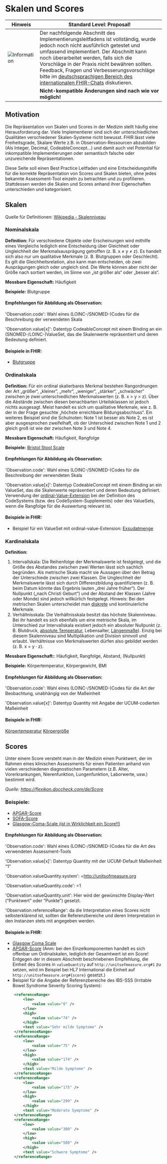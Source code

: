 # Skalen und Scores
| Hinweis | Standard Level: Proposal!|
|---------|---------------------|
|![Information](https://wiki.hl7.de/images/thumb/Under_construction_icon-blue.svg/100px-Under_construction_icon-blue.svg.png)| Der nachfolgende Abschnitt des Implementierungsleitfadens ist vollständig, wurde jedoch noch nicht ausführlich getestet und umfassend implementiert. Der Abschnitt kann noch überarbeitet werden, falls sich die Vorschläge in der Praxis nicht bewähren sollten. Feedback, Fragen und Verbesserungsvorschläge bitte im [deutschsprachigen Bereich des internationalen FHIR-Chats](https://chat.fhir.org/#narrow/stream/179183-german-(d-a-ch)) diskutieren.|
| | **Nicht-kompatible Änderungen sind nach wie vor möglich!** |

## Motivation
Die Repräsentation von Skalen und Scores in der Medizin stellt häufig eine Herausforderung dar. 
Viele Implementierer sind  sich der unterschiedlichen Qualitäten verschiedener Skalen-Systeme nicht bewusst. 
FHIR lässt viele Freiheitsgrade, Skalare Werte z.B. in Observation-Ressourcen abzubilden (Als Integer, Decimal, CodeableConcept…) 
und damit auch viel Potential für inkompatible Implementierungen oder semantisch falsche oder unzureichende Repräsentationen.

Diese Seite soll einen Best Practice Leitfaden und eine Entscheidungshilfe für die korrekte Repräsentation von Scores und Skalen bieten, 
ohne jedes bekannte Assessment-Tool einzeln zu betrachten und zu profilieren. 
Stattdessen werden die Skalen und Scores anhand ihrer Eigenschaften unterschieden und kategorisiert.

## Skalen
Quelle für Definitionen: [Wikipedia - Skalenniveau](https://de.wikipedia.org/wiki/Skalenniveau)

### Nominalskala
**Definition:** Für verschiedene Objekte oder Erscheinungen wird mithilfe eines Vergleichs lediglich eine Entscheidung über 
Gleichheit oder Ungleichheit der Merkmalsausprägung getroffen (z. B. x ≠ y ≠ z). 
Es handelt sich also nur um qualitative Merkmale (z. B. Blutgruppen oder Geschlecht). 
Es gilt die Gleichheitsrelation, also kann man entscheiden, ob zwei Ausprägungen gleich oder ungleich sind. 
Die Werte können aber nicht der Größe nach sortiert werden, im Sinne von „ist größer als“ oder „besser als“.

**Messbare Eigenschaft:** Häufigkeit

**Beispiele:** Blutgruppe

#### Empfehlungen für Abbildung als Observation:
'Observation.code': Wahl eines (LOINC-/SNOMED-)Codes für die Beschreibung der verwendeten Skala

'Observation.value[x]': Datentyp CodeableConcept mit einem Binding an ein (SNOMED-/LOINC-)ValueSet, das die Skalenwerte repräsentiert und deren Bedeutung definiert. 

#### Beispiele in FHIR:
* [Blutgruppe](https://www.hl7.org/fhir/observation-example-bloodgroup.xml.html)

### Ordinalskala
**Definition:** Für ein ordinal skalierbares Merkmal bestehen Rangordnungen der Art „größer“, „kleiner“, „mehr“, „weniger“, „stärker“, „schwächer“ 
zwischen je zwei unterschiedlichen Merkmalswerten (z. B. x > y > z). 
Über die Abstände zwischen diesen benachbarten Urteilsklassen ist jedoch nichts ausgesagt. 
Meist handelt es sich um qualitative Merkmale, wie z. B. der in der Frage gesuchte „höchste erreichbare Bildungsabschluss“. 
Ein weiteres Beispiel sind die Schulnoten: Note 1 ist besser als Note 2, es ist aber ausgesprochen zweifelhaft, 
ob der Unterschied zwischen Note 1 und 2 gleich groß ist wie der zwischen Note 3 und Note 4.

**Messbare Eigenschaft:** Häufigkeit, Rangfolge

**Beispiele:** [Bristol Stool Scale](https://de.wikipedia.org/wiki/Bristol-Stuhlformen-Skala)

#### Empfehlungen für Abbildung als Observation:
'Observation.code': Wahl eines (LOINC-/SNOMED-)Codes für die Beschreibung der verwendeten Skala

'Observation.value[x]': Datentyp CodeableConcept mit einem Binding an ein ValueSet, das die Skalenwerte repräsentiert und deren Bedeutung definiert. 
Verwendung der [ordinal-Value-Extension](https://hl7.org/fhir/r4/extension-ordinalvalue.html) bei der Definition des CodeSystems (bzw. des CodeSystem-Supplements) 
oder des ValueSets, wenn die Rangfolge für die Auswertung relevant ist.

#### Beispiele in FHIR:
* Beispiel für ein ValueSet mit ordinal-value-Extension: [Exsudatmenge](https://simplifier.net/eWundbericht/Exsudatmenge/~xml)

### Kardinalskala
**Definition:**
1. Intervallskala: Die Reihenfolge der Merkmalswerte ist festgelegt, und die Größe des Abstandes zwischen zwei Werten lässt sich sachlich begründen. 
Als metrische Skala macht sie Aussagen über den Betrag der Unterschiede zwischen zwei Klassen. 
Die Ungleichheit der Merkmalswerte lässt sich durch Differenzbildung quantifizieren (z. B. beim Datum könnte das Ergebnis lauten „drei Jahre früher“). 
Der Nullpunkt („nach Christi Geburt“) und der Abstand der Klassen (Jahre oder Monde) sind jedoch willkürlich festgelegt. 
Hinweis: Bei den metrischen Skalen unterscheidet man [diskrete](https://de.wikipedia.org/wiki/Diskretheit) und kontinuierliche Merkmale.
2. Verhältnisskala: Die Verhältnisskala besitzt das höchste Skalenniveau. 
Bei ihr handelt es sich ebenfalls um eine metrische Skala, im Unterschied zur Intervallskala existiert jedoch ein absoluter Nullpunkt 
(z. B. Blutdruck, [absolute Temperatur](https://de.wikipedia.org/wiki/Absolute_Temperatur), Lebensalter, [Längenmaße](https://de.wikipedia.org/wiki/L%C3%A4ngenma%C3%9F)). 
Einzig bei diesem Skalenniveau sind Multiplikation und Division sinnvoll und erlaubt. 
Verhältnisse von Merkmalswerten dürfen also gebildet werden (z. B. x = y · z).

**Messbare Eigenschaft:**: Häufigkeit, Rangfolge, Abstand, (Nullpunkt)

**Beispiele:** Körpertemperatur, Körpergewicht, BMI

#### Empfehlungen für Abbildung als Observation:
'Observation.code': Wahl eines (LOINC-/SNOMED-)Codes für die Art der Beobachtung, unabhängig von der Maßeinheit

'Observation.value[x]': Datentyp Quantity mit Angabe der UCUM-codierten Maßeinheit

#### Beispiele in FHIR:
[Körpertemperatur](https://simplifier.net/isik-vitalparameter-und-koerpermasze-v3/isikkoerpertemperatur)
[Körpergröße](https://simplifier.net/isik-vitalparameter-und-koerpermasze-v3/isikkoerpergewichtt)

## Scores

Unter einem Score versteht man in der Medizin einen Punktwert, der im Rahmen eines klinischen Assessments für einen Patienten anhand von 
vielen verschiedenen diagnostischen Parametern (z.B. Alter, Vorerkrankungen, Nierenfunktion, Lungenfunktion, Laborwerte, usw.) bestimmt wird.

*Quelle: https://flexikon.doccheck.com/de/Score*

### Beispiele:
* [APGAR-Score](https://flexikon.doccheck.com/de/Apgar-Score)
* [SOFA-Score](https://flexikon.doccheck.com/de/SOFA-Score)
* [Glasgow-Coma-Scale (ist in Wirklichkeit ein Score!!)](https://flexikon.doccheck.com/de/Glasgow_Coma_Scale)

#### Empfehlungen für Abbildung als Observation:
'Observation.code': Wahl eines (LOINC-/SNOMED-)Codes für die Art des verwendeten Assessment-Tools

'Observation.value[x]': Datentyp Quantity mit der UCUM-Default Maßeinheit “1”

'Observation.valueQuantity.system': =http://unitsofmeasure.org

'Observation.valueQuantity.code': =1

'Observation.valueQuantity.unit': Hier wird der gewünschte Display-Wert (“Punktwert” oder “Punkte”) gesetzt.

'Observation.referenceRange': da die Interpretation eines Scores nicht selbsterklärend ist, sollten die Referenzbereiche und deren Interpretation in den Instanzen stets mit angegeben werden. 

#### Beispiele in FHIR:
* [Glasgow Coma Scale](https://simplifier.net/basisprofil-de-r4/example-observation-gcs)
* [APGAR-Score](http://hl7.org/fhir/R4/observation-example-5minute-apgar-score.xml.html) (Anm: bei den Einzelkomponenten handelt es sich offenbar um Ordinalskalen, lediglich der Gesamtwert ist ein Score! Entgegen der in diesem Abschnitt beschriebenen Empfehlung,  die Einheit des Scores in `valueQuantity` auf `http://unitsofmeasure.org#1` zu setzen, wird im Beispiel bei HL7 International die Einheit auf  `http://unitsofmeasure.org#{score}` gesetzt.)
* Beispiel für die Angabe der Referenzbereiche des IBS-SSS (Irritable Bowel Syndrome Severity Scoring System):
```xml
    <referenceRange>
        <low>
            <value value="0" />
        </low>
        <high>
            <value value="74" />
        </high>
        <text value="Sehr milde Symptome" />
    </referenceRange>
    <referenceRange>
        <low>
            <value value="75" />
        </low>
        <high>
            <value value="174" />
        </high>
        <text value="Milde Symptome" />
    </referenceRange>
    <referenceRange>
        <low>
            <value value="175" />
        </low>
        <high>
            <value value="299" />
        </high>
        <text value="Moderate Symptome" />
    </referenceRange>
    <referenceRange>
        <low>
            <value value="300" />
        </low>
        <high>
            <value value="500" />
        </high>
        <text value="Schwere Symptome" />
    </referenceRange>
```
